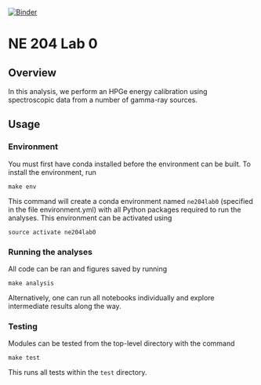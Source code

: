 [![Binder](https://mybinder.org/badge.svg)](https://mybinder.org/v2/gh/NE204-Spring2018/kjbilton-lab0/master)

# NE 204 Lab 0

## Overview
In this analysis, we perform an HPGe energy calibration using spectroscopic data from a number of gamma-ray sources.

## Usage
### Environment
You must first have conda installed before the environment can be built. To install the environment, run

```
make env
```

This command will create a conda environment named `ne204lab0` (specified in the file environment.yml) with all Python packages required to run the analyses. This environment can be activated using

```
source activate ne204lab0
```

### Running the analyses
All code can be ran and figures saved by running
```
make analysis
```
Alternatively, one can run all notebooks individually and explore intermediate results along the way.

### Testing
Modules can be tested from the top-level directory with the command
```
make test
```
This runs all tests within the `test` directory.
